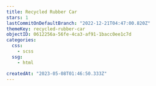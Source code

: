 ```yaml
---
title: Recycled Rubber Car
stars: 1
lastCommitOnDefaultBranch: "2022-12-21T04:47:00.820Z"
themeKey: recycled-rubber-car
objectID: 0612256a-56fe-4ca3-af91-1bacc0ee1c7d
categories:
  css:
    - scss
  ssg:
    - html

createdAt: "2023-05-08T01:46:50.333Z"
---
```

